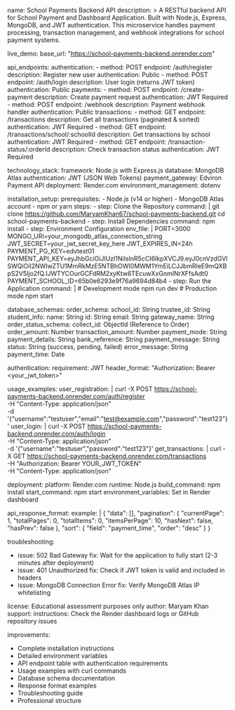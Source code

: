 name: School Payments Backend API
description: >
  A RESTful backend API for School Payment and Dashboard Application. 
  Built with Node.js, Express, MongoDB, and JWT authentication. 
  This microservice handles payment processing, transaction management, 
  and webhook integrations for school payment systems.

live_demo:
  base_url: "https://school-payments-backend.onrender.com"

api_endpoints:
  authentication:
    - method: POST
      endpoint: /auth/register
      description: Register new user
      authentication: Public
    - method: POST
      endpoint: /auth/login
      description: User login (returns JWT token)
      authentication: Public
  payments:
    - method: POST
      endpoint: /create-payment
      description: Create payment request
      authentication: JWT Required
    - method: POST
      endpoint: /webhook
      description: Payment webhook handler
      authentication: Public
  transactions:
    - method: GET
      endpoint: /transactions
      description: Get all transactions (paginated & sorted)
      authentication: JWT Required
    - method: GET
      endpoint: /transactions/school/:schoolId
      description: Get transactions by school
      authentication: JWT Required
    - method: GET
      endpoint: /transaction-status/:orderId
      description: Check transaction status
      authentication: JWT Required

technology_stack:
  framework: Node.js with Express.js
  database: MongoDB Atlas
  authentication: JWT (JSON Web Tokens)
  payment_gateway: Edviron Payment API
  deployment: Render.com
  environment_management: dotenv

installation_setup:
  prerequisites:
    - Node.js (v14 or higher)
    - MongoDB Atlas account
    - npm or yarn
  steps:
    - step: Clone the Repository
      command: |
        git clone https://github.com/MaryamKhan67/school-payments-backend.git
        cd school-payments-backend
    - step: Install Dependencies
      command: npm install
    - step: Environment Configuration
      env_file: |
        PORT=3000
        MONGO_URI=your_mongodb_atlas_connection_string
        JWT_SECRET=your_jwt_secret_key_here
        JWT_EXPIRES_IN=24h
        PAYMENT_PG_KEY=edvtest01
        PAYMENT_API_KEY=eyJhbGciOiJIUzI1NiIsInR5cCI6IkpXVCJ9.eyJ0cnVzdGVlSWQiOiI2NWIwZTU1MmRkMzE5NTBhOWI0MWM1YmEiLCJJbmRleE9mQXBpS2V5Ijo2fQ.IJWTYCOurGCFdRM2xyKtw6TEcuwXxGnmINrXFfsAdt0
        PAYMENT_SCHOOL_ID=65b0e6293e9f76a9694d84b4
    - step: Run the Application
      command: |
        # Development mode
        npm run dev
        # Production mode
        npm start

database_schemas:
  order_schema:
    school_id: String
    trustee_id: String
    student_info:
      name: String
      id: String
      email: String
    gateway_name: String
  order_status_schema:
    collect_id: ObjectId (Reference to Order)
    order_amount: Number
    transaction_amount: Number
    payment_mode: String
    payment_details: String
    bank_reference: String
    payment_message: String
    status: String (success, pending, failed)
    error_message: String
    payment_time: Date

authentication:
  requirement: JWT
  header_format: "Authorization: Bearer <your_jwt_token>"

usage_examples:
  user_registration: |
    curl -X POST https://school-payments-backend.onrender.com/auth/register \
      -H "Content-Type: application/json" \
      -d '{"username":"testuser","email":"test@example.com","password":"test123"}'
  user_login: |
    curl -X POST https://school-payments-backend.onrender.com/auth/login \
      -H "Content-Type: application/json" \
      -d '{"username":"testuser","password":"test123"}'
  get_transactions: |
    curl -X GET https://school-payments-backend.onrender.com/transactions \
      -H "Authorization: Bearer YOUR_JWT_TOKEN" \
      -H "Content-Type: application/json"

deployment:
  platform: Render.com
  runtime: Node.js
  build_command: npm install
  start_command: npm start
  environment_variables: Set in Render dashboard

api_response_format:
  example: |
    {
      "data": [],
      "pagination": {
        "currentPage": 1,
        "totalPages": 0,
        "totalItems": 0,
        "itemsPerPage": 10,
        "hasNext": false,
        "hasPrev": false
      },
      "sort": {
        "field": "payment_time",
        "order": "desc"
      }
    }

troubleshooting:
  - issue: 502 Bad Gateway
    fix: Wait for the application to fully start (2-3 minutes after deployment)
  - issue: 401 Unauthorized
    fix: Check if JWT token is valid and included in headers
  - issue: MongoDB Connection Error
    fix: Verify MongoDB Atlas IP whitelisting

license: Educational assessment purposes only
author: Maryam Khan
support:
  instructions: Check the Render dashboard logs or GitHub repository issues

improvements:
  - Complete installation instructions
  - Detailed environment variables
  - API endpoint table with authentication requirements
  - Usage examples with curl commands
  - Database schema documentation
  - Response format examples
  - Troubleshooting guide
  - Professional structure